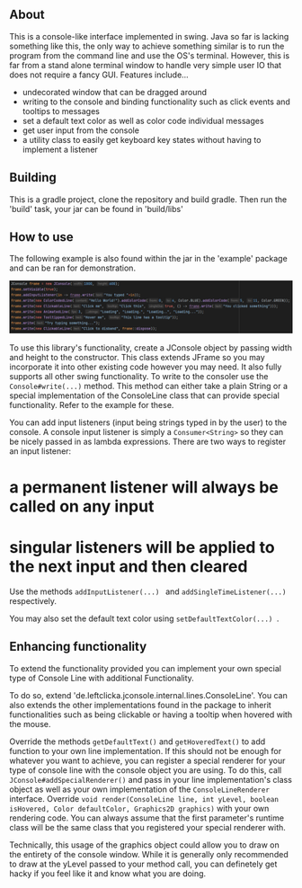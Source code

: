 About
-----
This is a console-like interface implemented in swing. Java so far is lacking something like this, the only way to achieve something similar is to 
run the program from the command line and use the OS's terminal. However, this is far from a stand alone terminal window to handle very simple
user IO that does not require a fancy GUI.
Features include...
* undecorated window that can be dragged around
* writing to the console and binding functionality such as click events and tooltips to messages
* set a default text color as well as color code individual messages
* get user input from the console
* a utility class to easily get keyboard key states without having to implement a listener

Building
--------
This is a gradle project, clone the repository and build gradle. Then run the 'build' task, your jar can be found in 'build/libs'

How to use
----------
The following example is also found within the jar in the 'example' package and can be ran for demonstration.

![alt text](example.png)

To use this library's functionality, create a JConsole object by passing width and height to the constructor. This class extends JFrame so you
may incorporate it into other existing code however you may need. It also fully supports all other swing functionality.
To write to the consoler use the ```Console#write(...)``` method. This method can either take a plain String or a special implementation of the
ConsoleLine class that can provide special functionality. Refer to the example for these.

You can add input listeners (input being strings typed in by the user) to the console. A console input listener is simply a ```Consumer<String>```
so they can be nicely passed in as lambda expressions. There are two ways to register an input listener:
# a permanent listener will always be called on any input
# singular listeners will be applied to the next input and then cleared
Use the methods ```addInputListener(...) ``` and  ```addSingleTimeListener(...) ``` respectively.

You may also set the default text color using  ```setDefaultTextColor(...) ```.

Enhancing functionality
-----------------------
To extend the functionality provided you can implement your own special type of Console Line with additional Functionality.

To do so, extend 'de.leftclicka.jconsole.internal.lines.ConsoleLine'. You can also extends the other implementations found in the
package to inherit functionalities such as being clickable or having a tooltip when hovered with the mouse.

Override the methods ```getDefaultText()``` and ```getHoveredText()``` to add function to your own line implementation. If this should
not be enough for whatever you want to achieve, you can register a special renderer for your type of console line with the console object
you are using. To do this, call ```JConsole#addSpecialRenderer()``` and pass in your line implementation's class object as well as your
own implementation of the ```ConsoleLineRenderer``` interface. Override ```void render(ConsoleLine line, int yLevel, boolean isHovered, Color defaultColor, Graphics2D graphics)```
with your own rendering code. You can always assume that the first parameter's runtime class will be the same class that you registered your
special renderer with.

Technically, this usage of the graphics object could allow you to draw on the entirety of the console window. While it
is generally only recommended to draw at the yLevel passed to your method call, you can definetely get hacky if you feel like it
and know what you are doing.
